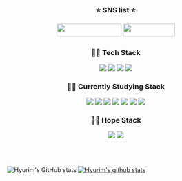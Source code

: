 <h3 align='center'> ⭐ SNS list ⭐ </p>
<p align='center'>
<a href="https://velog.io/@hyuri" target="_blank"><img src="https://img.shields.io/badge/-Hyuri's Velog-20C997?style=flat-square&logo=Velog&logoColor=white" width = 150px height = 30px /></a>
<a href="https://www.instagram.com/woody_96.11.06/" target="_blank"><img src="https://img.shields.io/badge/-Instagram-E4405F?style=flat-square&logo=Instagram&logoColor=white" width = 120px height = 30px/></a>


  <h3 align='center'> 👨‍💻 Tech Stack </h3>
  <p><p align='center'>
  <img src="https://img.shields.io/badge/JavaScript-F7DF1E?style=flat-square&logo=JavaScript&logoColor=white" /> </a>
  <img src="https://img.shields.io/badge/Java-007396?style=flat-square&logo=Java&logoColor=white" />
  <img src="https://img.shields.io/badge/Spring-6DB33F?style=flat-square&logo=Spring&logoColor=white" />
  <img src="https://img.shields.io/badge/MySQL-4479A1?style=flat-square&logo=MySQL&logoColor=white" />
  <h3 align='center'> 👨‍💻 Currently Studying Stack </h3>
  <p><p align='center'>
  <img src="https://img.shields.io/badge/Java-007396?style=flat-square&logo=Java&logoColor=white" />
  <img src="https://img.shields.io/badge/Tableau-007396?style=flat-square&logo=Tableau&logoColor=white" />
  <img src="https://img.shields.io/badge/Spring-6DB33F?style=flat-square&logo=Spring&logoColor=white" />
  <img src="https://img.shields.io/badge/Spring%20Boot-6DB33F?style=flat-square&logo=Spring%20Boot&logoColor=white" />
  <img src="https://img.shields.io/badge/Spring%20Security-6DB33F?style=flat-square&logo=Spring%20Security&logoColor=white" />
  <img src="https://img.shields.io/badge/MySQL-4479A1?style=flat-square&logo=MySQL&logoColor=white" />
  <img src="https://img.shields.io/badge/Oracle-4479A1?style=flat-square&logo=Oracle&logoColor=white" />
  </p>
  
  <h3 align='center'> 👨‍💻 Hope Stack </h3>
  <p><p align='center'>
    <img src="https://img.shields.io/badge/C-A8B9CC?style=flat-square&logo=C&logoColor=white" />
    <img src="https://img.shields.io/badge/Amazon%20AWS-232F3E?style=flat-square&logo=Amazon%20AWS&logoColor=white" />
  </p>

 <br>
 <br>

![Hyurim's GitHub stats](https://github-readme-stats.vercel.app/api?username=hyurim&theme=github_dark&show_icons=true)
[![Hyurim's github stats](https://github-readme-stats.vercel.app/api/top-langs/?username=Hyurim&theme=github_dark&show_icons=true&hide_border=true&title_color=FFFFFF&icon_color=004386&layout=compact)](https://github.com/Hyurim)
 
<!--
**Hyurim/Hyurim** is a ✨ _special_ ✨ repository because its `README.md` (this file) appears on your GitHub profile.

